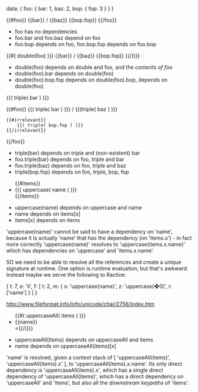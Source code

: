 data: {
	foo: {
		bar: 1,
		baz: 2,
		bop: { fop: 3 }
	}
}

<!-- 1 -->
{{#foo}}
	{{bar}} / {{baz}}
	{{bop.fop}}
{{/foo}}

* foo has no dependencies
* foo.bar and foo.baz depend on foo
* foo.bop depends on foo, foo.bop.fop depends on foo.bop


<!-- 2 -->
{{#( double(foo) )}}
	{{bar}} / {{baz}}
	{{bop.fop}}
{{/()}}

* double(foo) depends on double and foo, and the *contents of foo*
* double(foo).bar depends on double(foo)
* double(foo).bop.fop depends on double(foo).bop, depends on double(foo)


<!-- 3 -->
{{( triple( bar ) )}}

{{#foo}}
	{{( triple( bar ) )}} / {{(triple( baz ) )}}

	{{#irrelevant}}
		{{( triple( bop.fop ) )}}
	{{/irrelevant}}
{{/foo}}

* triple(bar) depends on triple and (non-existent) bar
* foo.triple(bar) depends on foo, triple and bar
* foo.triple(baz) depends on foo, triple and baz
* triple(bop.fop) depends on foo, triple, bop, fop


<!-- 4 -->
<ul>
	{{#items}}
		<li>{{( uppercase( name ) )}}</li>
	{{/items}}
</ul>

* uppercase(name) depends on uppercase and name
* name depends on items[x]
* items[x] depends on items

'uppercase(name)' cannot be said to have a dependency on 'name', because it is actually 'name' that has the dependency (on 'items.x') - in fact more correctly 'uppercase(name)' resolves to 'uppercase(items.x.name)' which has dependencies on 'uppercase' and 'items.x.name'.

SO we need to be able to resolve all the references and create a unique signature at runtime. One option is runtime evaluation, but that's awkward. Instead maybe we serve the following to Ractive:

{
	t: 7,
	e: 'li',
	f: [
		t: 2,
		m: {
			s: 'uppercase(name)',
			z: 'uppercase(❖0)',
			r: ['name']
		}
	]
}

http://www.fileformat.info/info/unicode/char/2756/index.htm



<!-- 5 -->
<ul>
	{{#( uppercaseAll( items ) )}}
		<li>{{name}}</li>
	<{{/()}}
</ul>

* uppercaseAll(items) depends on uppercaseAll and items
* name depends on uppercaseAll(items)[x]

'name' is resolved, given a context stack of [ 'uppercaseAll(items)', 'uppercaseAll(items).x' ], to 'uppercaseAll(items).x.name'. Its only direct dependency is 'uppercaseAll(items).x', which has a single direct dependency of 'uppercaseAll(items)', which has a direct dependency on 'uppercaseAll' and 'items', but also all the *downstream keypaths* of 'items'.


